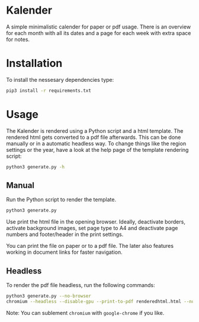 # Kalender

A simple minimalistic calender for paper or pdf usage. There is an overview for each month with all its dates and a page for each week with extra space for notes. 



# Installation

To install the nessesary dependencies type:

```bash
pip3 install -r requirements.txt
```

# Usage

The Kalender is rendered using a Python script and a html template. The rendered html gets converted to a pdf file afterwards. This can be done manually or in a automatic headless way. To change things like the region settings or the year, have a look at the help page of the template rendering script:

```bash
python3 generate.py -h
```

## Manual

Run the Python script to render the template.
```bash
python3 generate.py
```


Use print the html file in the opening browser. Ideally, deactivate borders, activate background images, set page type to A4 and deactivate page numbers and footer/header in the print settings.

You can print the file on paper or to a pdf file. The later also features working in document links for faster navigation.


## Headless

To render the pdf file headless, run the following commands:

```bash
python3 generate.py --no-browser
chromium --headless --disable-gpu --print-to-pdf renderedhtml.html --no-margins --run-all-compositor-stages-before-draw --print-to-pdf-no-header
```

Note: You can sublement `chromium` with `google-chrome` if you like.

